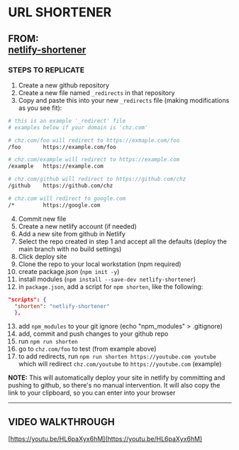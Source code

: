 # URL SHORTENER

**FROM:**  
[netlify-shortener](https://github.com/kentcdodds/netlify-shortener)
---
### STEPS TO REPLICATE
1. Create a new github repository
2. Create a new file named `_redirects` in that repository
3. Copy and paste this into your new `_redirects` file (making modifications as you see fit):
```bash
# this is an example '_redirect' file
# examples below if your domain is 'chz.com'

# chz.com/foo will redirect to https://exmaple.com/foo
/foo       https://example.com/foo

# chz.com/example will redirect to https://example.com
/example   https://example.com

# chz.com/github will redirect to https://github.com/chz
/github    https://github.com/chz

# chz.com will redirect to google.com
/*         https://google.com
```
4. Commit new file
5. Create a new netlify account (if needed)
6. Add a new site from github in Netlify 
7. Select the repo created in step 1 and accept all the defaults (deploy the main branch with no build settings)
8. Click deploy site
9. Clone the repo to your local workstation (npm required)
10. create package.json (`npm init -y`)
11. install modules (`npm install --save-dev netlify-shortener`)
12. in `package.json`, add a script for `npm shorten`, like the following:
```json
"scripts": {
  "shorten": "netlify-shortener"
  },
```
13. add `npm_modules` to your git ignore (echo "npm_modules" > .gitignore)
14. add, commit and push changes to your github repo
15. run `npm run shorten` 
16. go to `chz.com/foo` to test (from example above)
17. to add redirects, run `npm run shorten https://youtube.com youtube` which will redirect `chz.com/youtube` to `https://youtube.com` (example)

**NOTE:** This will automatically deploy your site in netlify by committing and pushing to github, so there's no manual intervention. It will also copy the link to your clipboard, so you can enter into your browser

---
## VIDEO WALKTHROUGH
[https://youtu.be/HL6paXyx6hM](https://youtu.be/HL6paXyx6hM)
